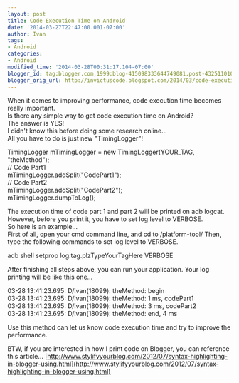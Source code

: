 ```yaml
---
layout: post
title: Code Execution Time on Android
date: '2014-03-27T22:47:00.001-07:00'
author: Ivan
tags:
- Android
categories:
- Android
modified_time: '2014-03-28T00:31:17.104-07:00'
blogger_id: tag:blogger.com,1999:blog-415098333644749081.post-4325110101444751448
blogger_orig_url: http://invictuscode.blogspot.com/2014/03/code-execution-time-on-android.html
---
```


When it comes to improving performance, code execution time becomes really important.  
Is there any simple way to get code execution time on Android?  
The answer is YES!  
I didn't know this before doing some research online...  
All you have to do is just new "TimingLogger"!  
  

TimingLogger mTimingLogger = new TimingLogger(YOUR\_TAG, "theMethod");  
 // Code Part1  
mTimingLogger.addSplit("CodePart1");  
// Code Part2  
mTimingLogger.addSplit("CodePart2");  
mTimingLogger.dumpToLog();

  
The execution time of code part 1 and part 2 will be printed on adb logcat.  
However, before you print it, you have to set log level to VERBOSE.  
So here is an example...  
First of all, open your cmd command line, and cd to /platform-tool/ Then, type the following commands to set log level to VERBOSE.  

adb shell setprop log.tag.plzTypeYourTagHere VERBOSE

After finishing all steps above, you can run your application. Your log printing will be like this one...  

03-28 13:41:23.695: D/ivan(18099): theMethod: begin  
03-28 13:41:23.695: D/ivan(18099): theMethod:      1 ms, codePart1  
03-28 13:41:23.695: D/ivan(18099): theMethod:      3 ms, codePart2  
03-28 13:41:23.695: D/ivan(18099): theMethod: end, 4 ms

Use this method can let us know code execution time and try to improve the performance.  

BTW, if you are interested in how I print code on Blogger, you can reference this article... [http://www.stylifyyourblog.com/2012/07/syntax-highlighting-in-blogger-using.html](http://www.stylifyyourblog.com/2012/07/syntax-highlighting-in-blogger-using.html)